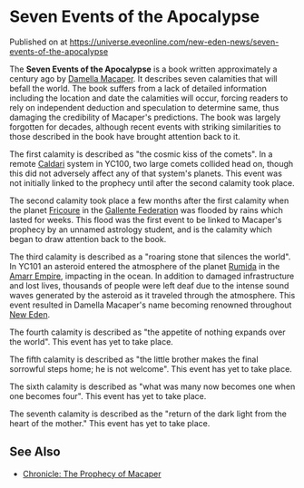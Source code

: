 # Seven Events of the Apocalypse
Published on  at https://universe.eveonline.com/new-eden-news/seven-events-of-the-apocalypse

The **Seven Events of the Apocalypse** is a book written approximately a
century ago by [Damella Macaper](2NzXc2xbxbPxeumOAJkgsZ). It
describes seven calamities that will befall the world. The book suffers
from a lack of detailed information including the location and date the
calamities will occur, forcing readers to rely on independent deduction
and speculation to determine same, thus damaging the credibility of
Macaper's predictions. The book was largely forgotten for decades,
although recent events with striking similarities to those described in
the book have brought attention back to it.

The first calamity is described as "the cosmic kiss of the comets". In a
remote [Caldari](7unGNsrMFwIWXMMbrM2jfy) system in YC100, two large comets
collided head on, though this did not adversely affect any of that
system's planets. This event was not initially linked to the prophecy
until after the second calamity took place.

The second calamity took place a few months after the first calamity
when the planet [Fricoure](6L9VLF7cRbUAmxCjAPWMrJ) in the [Gallente Federation](4bufc5OaK80rlo20Pez6gK) was flooded by rains which lasted for
weeks. This flood was the first event to be linked to Macaper's prophecy
by an unnamed astrology student, and is the calamity which began to draw
attention back to the book.

The third calamity is described as a "roaring stone that silences the
world". In YC101 an asteroid entered the atmosphere of the planet
[Rumida](Du1pMfThmnTp6ikEvdyb1) in the [Amarr Empire](6BPFRy27fN4LnYlIyzvEwo),
impacting in the ocean. In addition to damaged infrastructure and lost
lives, thousands of people were left deaf due to the intense sound waves
generated by the asteroid as it traveled through the atmosphere. This
event resulted in Damella Macaper's name becoming renowned throughout
[New Eden](5m9PDmbyzmRXdP1vvQETRk).

The fourth calamity is described as "the appetite of nothing expands
over the world". This event has yet to take place.

The fifth calamity is described as "the little brother makes the final
sorrowful steps home; he is not welcome". This event has yet to take
place.

The sixth calamity is described as "what was many now becomes one when
one becomes four". This event has yet to take place.

The seventh calamity is described as the "return of the dark light from
the heart of the mother." This event has yet to take place.

See Also
--------
-   [Chronicle: The Prophecy of Macaper](5vAIr5h9o6FAER1n3Rhief)
